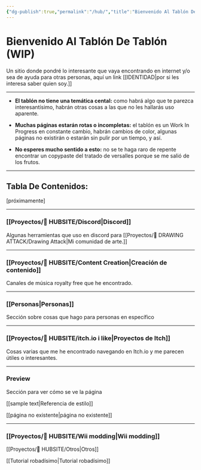 ```yaml
---
{"dg-publish":true,"permalink":"/hub/","title":"Bienvenido Al Tablón De Tablón (WIP)","tags":["gardenEntry"]}
---
```



# Bienvenido Al Tablón De Tablón (WIP)

Un sitio donde pondré lo interesante que vaya encontrando en internet y/o sea de ayuda para otras personas, aquí un link [[IDENTIDAD\|por si les interesa saber quien soy.]]

---
- **El tablón no tiene una temática cental:** como habrá algo que te parezca interesantísimo, habrán otras cosas a las que no les hallarás uso aparente.

-  **Muchas páginas estarán rotas o incompletas:** el tablón es un Work In Progress en constante cambio, habrán cambios de color, algunas páginas no existirán o estarán sin pulir por un tiempo, y así.

- **No esperes mucho sentido a esto:** no se te haga raro de repente encontrar un copypaste del tratado de versalles porque se me salió de los frutos.

---
## Tabla De Contenidos:

[próximamente]

---

### [[Proyectos/🎎 HUBSITE/Discord\|Discord]]

Algunas herramientas que uso en discord para [[Proyectos/🎨 DRAWING ATTACK/Drawing Attack\|Mi comunidad de arte.]]

---

### [[Proyectos/🎎 HUBSITE/Content Creation\|Creación de contenido]]

Canales de música royalty free que he encontrado.

---
### [[Personas\|Personas]]

Sección sobre cosas que hago para personas en específico

---
### [[Proyectos/🎎 HUBSITE/itch.io i like\|Proyectos de Itch]]

Cosas varias que me he encontrado navegando en Itch.io y me parecen útiles o interesantes.

---

### Preview

Sección para ver cómo se ve la página

 [[sample text\|Referencia de estilo]]

 [[página no existente\|página no existente]]

---
### [[Proyectos/🎎 HUBSITE/Wii modding\|Wii modding]]

[[Proyectos/🎎 HUBSITE/Otros\|Otros]]

[[Tutorial robadísimo\|Tutorial robadísimo]]
